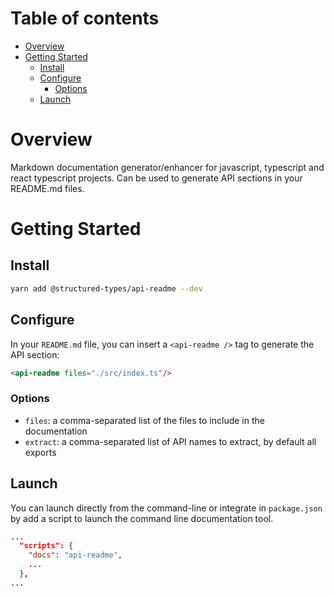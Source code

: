 # Table of contents

- [Overview](#overview)
- [Getting Started](#getting-started)
  - [Install](#install)
  - [Configure](#configure)
    - [Options](#options)
  - [Launch](#launch)

# Overview

Markdown documentation generator/enhancer for javascript, typescript and react typescript projects. Can be used to generate API sections in your README.md files.

# Getting Started

## Install

```sh
yarn add @structured-types/api-readme --dev
```

## Configure

In your `README.md` file, you can insert a `<api-readme />` tag to generate the API section:

```md
<api-readme files="./src/index.ts"/>
```

### Options

- `files`: a comma-separated list of the files to include in the documentation
- `extract`: a comma-separated list of API names to extract, by default all exports

## Launch

You can launch directly from the command-line or integrate in `package.json` by add a script to launch the command line documentation tool.

```json
...
  "scripts": {
    "docs": "api-readme",
    ...
  },
...
```
